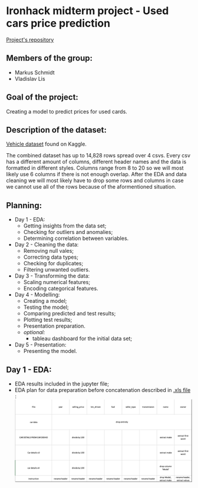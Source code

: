 # Ironhack midterm project - Used cars price prediction

[Project's repository](https://github.com/vlad-lis/Ironhack-midterm)

## Members of the group:
* Markus Schmidt
* Vladislav Lis

## Goal of the project:
Creating a model to predict prices for used cards.

## Description of the dataset:
[Vehicle dataset](https://www.kaggle.com/datasets/nehalbirla/vehicle-dataset-from-cardekho) found on Kaggle.

The combined dataset has up to 14,828 rows spread over 4 csvs. Every csv has a different amount of columns, different header names and the data is formatted in different styles.
Columns range from 8 to 20 so we will most likely use 6 columns if there is not enough overlap.
After the EDA and data cleaning we will most likely have to drop some rows and columns in case we cannot use all of the rows because of the aformentioned situation.

## Planning:
* Day 1 - EDA:  
  * Getting insights from the data set;
  * Checking for outliers and anomalies;
  * Determining correlation between variables.
* Day 2 - Cleaning the data:
  * Removing null vales;
  * Correcting data types;
  * Checking for duplicates;
  * Filtering unwanted outliers.
* Day 3 - Transforming the data:
  * Scaling numerical features;
  * Encoding categorical features.
* Day 4 - Modelling:
  * Creating a model;
  * Testing the model;
  * Comparing predicted and test results;
  * Plotting test results;
  * Presentation preparation.
  * _optional:_
    * tableau dashboard for the initial data set;
* Day 5 - Presentation:
  * Presenting the model.



## Day 1 - EDA:
* EDA results included in the jupyter file;
* EDA plan for data preparation before concatenation described in [.xls file ](https://github.com/vlad-lis/Ironhack-midterm/blob/main/EDA_planning.xlsx):
![EDA plan](./EDAplan.png)